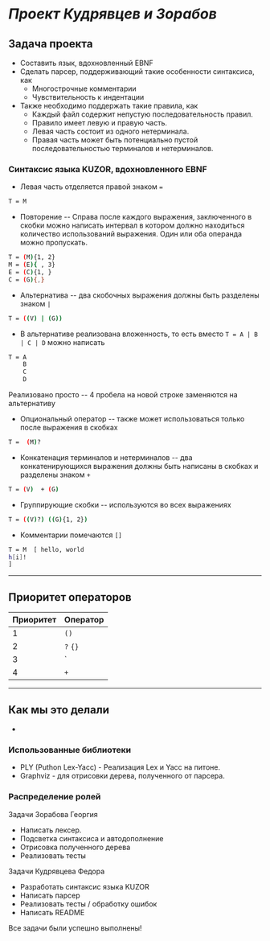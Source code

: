# _Проект Кудрявцев и Зорабов_

## Задача проекта 
- Составить язык, вдохновленный EBNF
- Сделать парсер, поддерживающий такие особенности синтаксиса, как
    - Многострочные комментарии
    - Чувствительность к индентации
- Также необходимо поддержать такие правила, как 
  - Каждый файл содержит непустую последовательность правил.
  - Правило имеет левую и правую часть.
  - Левая часть состоит из одного нетерминала.
  - Правая часть может быть потенциально пустой последовательностью терминалов и нетерминалов.
###  Синтаксис языка KUZOR, вдохновленного EBNF 
- Левая часть отделяется правой знаком `=` 
```sh
T = M
```
- Повторение -- Справа после каждого выражения, заключенного в скобки можно написать интервал в котором должно находиться количество использований выражения. Один или оба операнда можно пропускать.
```sh
T = (M){1, 2}
M = (E){ , 3}
E = (C){1, }
C = (G){,}
```
- Альтернатива -- два скобочных выражения должны быть разделены знаком `|`
```sh
T = ((V) | (G))
```
 - В альтернативе реализована вложенность, то есть вместо `T = A | B | C | D` можно написать
```sh
T = A
    B
    C
    D
```
Реализовано просто -- 4 пробела  на новой строке заменяются на альтернативу
- Опциональный оператор -- также может использоваться только после выражения в скобках
```sh
T =  (M)?
```
- Конкатенация терминалов и нетерминалов -- два конкатенирующихся выражения должны быть написаны в скобках и разделены знаком `+`
```sh
T = (V)  + (G)
```

- Группирующие скобки -- используются во всех выражениях
```sh
T = ((V)?) ((G){1, 2})
```
- Комментарии помечаются `[]`
```sh
T = M  [ hello, world
h[i]!
]
```
***
## Приоритет операторов
|Приоритет | Оператор |
|----      | -----    |
|1          |`()`      |
|2          | `?` `{}` |
|3          |   `|`        |
|4          |  `+`         |
***
## Как мы это делали
 -  
### Использованные библиотеки
- PLY (Puthon Lex-Yacc) - Реализация Lex и Yacc на питоне.
- Graphviz - для отрисовки дерева, полученного от парсера.
### Распределение ролей
 
Задачи Зорабова Георгия

- Написать лексер.
- Подсветка синтаксиса и автодополнение
- Отрисовка полученного дерева
- Реализовать тесты

Задачи Кудрявцева Федора 
- Разработать синтаксис языка KUZOR
- Написать парсер
- Реализовать тесты / обработку ошибок
- Написать README

Все задачи были успешно выполнены!